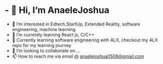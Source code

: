 # - 👋 Hi, I’m AnaeleJoshua
- 👀 I’m interested in Edtech,StartUp, Extended Reality, software engineering, machine learning.
- 🌱 I’m currently learning React js, C/C++
- 🌱 Currently learning software engineering with ALX, checkout my ALX repo for my learning journey
- 💞️ I’m looking to collaborate on ...
- 📫 How to reach me via email @ anaelejoshua0508@gmail.com

<!---
AnaeleJoshua/AnaeleJoshua is a ✨ special ✨ repository because its `README.md` (this file) appears on your GitHub profile.
You can click the Preview link to take a look at your changes.
--->
